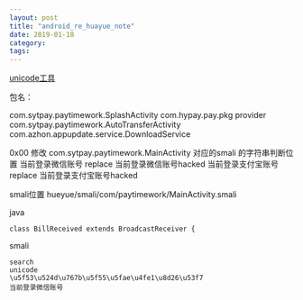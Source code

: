 ```yaml
---
layout: post
title: "android_re_huayue_note"
date: 2019-01-18
category: 
tags: 
---
```

[unicode工具](http://tool.chinaz.com/tools/unicode.aspx)

包名：

com.sytpay.paytimework.SplashActivity
com.hypay.pay.pkg provider
com.sytpay.paytimework.AutoTransferActivity
com.azhon.appupdate.service.DownloadService

0x00
修改
com.sytpay.paytimework.MainActivity
对应的smali
的字符串判断位置
当前登录微信账号 replace 当前登录微信账号hacked
当前登录支付宝账号 replace 当前登录支付宝账号hacked

smali位置
hueyue/smali/com/paytimework/MainActivity.smali

java

	class BillReceived extends BroadcastReceiver {

smali
	
	search
	unicode
	\u5f53\u524d\u767b\u5f55\u5fae\u4fe1\u8d26\u53f7
	当前登录微信账号

	

